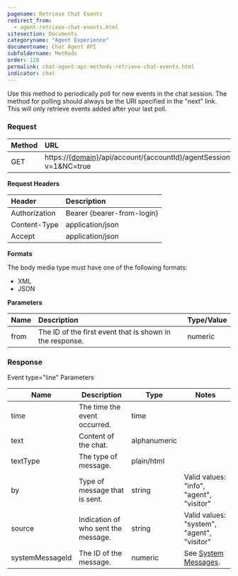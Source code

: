 ```yaml
---
pagename: Retrieve Chat Events
redirect_from:
  - agent-retrieve-chat-events.html
sitesection: Documents
categoryname: "Agent Experience"
documentname: Chat Agent API
subfoldername: Methods
order: 120
permalink: chat-agent-api-methods-retrieve-chat-events.html
indicator: chat
---
```


Use this method to periodically poll for new events in the chat session. The method for polling should always be the URI specified in the "next" link. This will only retrieve events added after your last poll.

### Request

 |Method  |URL |
 |:---|  :---|
 |GET|  https://[{domain}](/agent-domain-domain-api.html)/api/account/{accountId}/agentSession/{agentSessionId}/chat/{chatId}/events?v=1&NC=true |

**Request Headers**

 |Header  |Description |
 |:---|  :---|
 |Authorization| Bearer {bearer-from-login} |
 |Content-Type|  application/json|
 |Accept|  application/json|

**Formats**

The body media type must have one of the following formats:

- XML
- JSON

**Parameters**

 |Name|  Description|  Type/Value|
 |:---  |:---  |:--- |
|from  |The ID of the first event that is shown in the response.  |numeric|

### Response

Event type="line" Parameters

| Name            | Description                         | Type         | Notes                                              |
|-----------------|-------------------------------------|--------------|----------------------------------------------------|
| time            | The time the event occurred.        | time         |                                                    |
| text            | Content of the chat.                | alphanumeric |                                                    |
| textType        | The type of message.                | plain/html   |                                                    |
| by              | Type of message that is sent.       | string       | Valid values: "info", "agent", "visitor"           |
| source          | Indication of who sent the message. | string       | Valid values: "system", "agent", "visitor"         |
| systemMessageId | The ID of the message.              | numeric      | See [System Messages](agent-system-messages.html). |